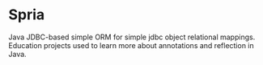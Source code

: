 # Spria
Java JDBC-based simple ORM for simple jdbc object relational mappings. Education projects used to learn more about annotations and reflection in Java.
